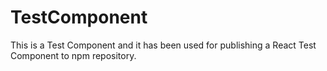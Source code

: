 # TestComponent

This is a Test Component and it has been used for publishing a React Test Component to npm repository.

